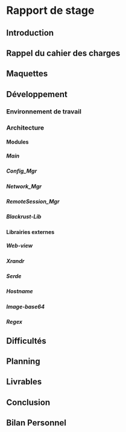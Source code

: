 # Rapport de stage
## Introduction
## Rappel du cahier des charges
## Maquettes
## Développement
### Environnement de travail
### Architecture
#### Modules
##### Main
##### Config_Mgr
##### Network_Mgr
##### RemoteSession_Mgr
##### Blackrust-Lib
#### Librairies externes
##### Web-view
##### Xrandr
##### Serde
##### Hostname
##### Image-base64
##### Regex
## Difficultés
## Planning
## Livrables
## Conclusion
## Bilan Personnel